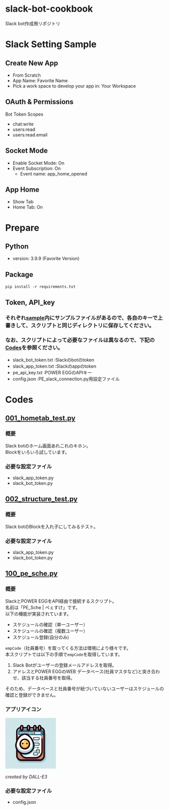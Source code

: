 # slack-bot-cookbook
Slack bot作成用リポジトリ

# Slack Setting Sample
## Create New App
- From Scratch
- App Name: Favorite Name
- Pick a work space to develop your app in: Your Workspace  

    
## OAuth & Permissions
Bot Token Scopes
- chat:write
- users:read
- users:read.email


## Socket Mode
- Enable Socket Mode: On
- Event Subscription: On
    - Event name: app_home_opened


## App Home
- Show Tab
- Home Tab: On


# Prepare
## Python
- version: 3.9.9 (Favorite Version)

## Package
```
pip install -r requirements.txt
```

## Token, API_key
### それぞれ[sample](sample/)内にサンプルファイルがあるので、各自のキーで上書きして、スクリプトと同じディレクトリに保存してください。  
### なお、スクリプトによって必要なファイルは異なるので、下記の[Codes](#codes)を参照ください。
- slack_bot_token.txt   :Slackのbotのtoken
- slack_app_token.txt   :Slackのappのtoken
- pe_api_key.txt        :POWER EGGのAPIキー  
- config.json           :PE_slack_connection.py用設定ファイル


# Codes
## [001_hometab_test.py](001_hometab_test.py)
### 概要
Slack botのホーム画面あれこれのキホン。  
Blockをいろいろ試しています。

### 必要な設定ファイル
- slack_app_token.py
- slack_bot_token.py


## [002_structure_test.py](002_structure_test.py)
### 概要
Slack botのBlockを入れ子にしてみるテスト。

### 必要な設定ファイル
- slack_app_token.py
- slack_bot_token.py


## [100_pe_sche.py](100_pe_sche.py)
### 概要
SlackとPOWER EGGをAPI経由で接続するスクリプト。  
名前は「PE_Sche | ぺぇすけ」です。  
以下の機能が実装されています。  
- スケジュールの確認（単一ユーザー）
- スケジュールの確認（複数ユーザー）
- スケジュール登録(自分のみ)  

`empCode`（社員番号）を取ってくる方法は環境により様々です。  
本スクリプトでは以下の手順で`empCode`を取得しています。
1. Slack Botがユーザーの登録メールアドレスを取得。
2. アドレスとPOWER EGGのWEB データベース(社員マスタなど)と突き合わせ、該当する社員番号を取得。  

そのため、データベースと社員番号が紐づいていないユーザーはスケジュールの確認と登録ができません。

### アプリアイコン
<img src="icon/Icon_PE_Sche.png" width="160px">  

*created by DALL-E3*


### 必要な設定ファイル
- config.json